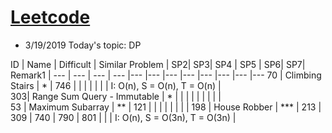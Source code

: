 # [Leetcode](https://leetcode.com/problemset/all/) 
* 3/19/2019 Today's topic: DP


ID | Name | Difficult | Similar Problem | SP2| SP3| SP4 | SP5 | SP6| SP7| Remark1 | 
--- | --- | --- | --- |--- |--- |--- |--- |--- |--- |--- |---
70 | Climbing Stairs | * | 746 |  |   |   |   |    |   |  I: O(n), S = O(n), T = O(n) |  
303| Range Sum Query - Immutable | * |   |   |  |   |   |  |   |   |  
53 | Maximum Subarray | ** | 121 |  |   |   |   |    |   |    | 
198 | House Robber | *** | 213 | 309 | 740 | 790 | 801 |    |   |  I: O(n), S = O(3n), T = O(3n)  | 


